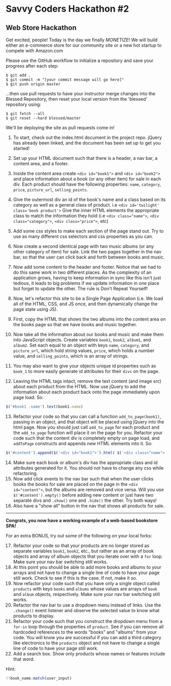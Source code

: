 # Savvy Coders Hackathon \#2
## Web Store Hackathon

Get excited, people! Today is the day we finally *MONETIZE*! We will build either an e-commerce store for our community site or a new hot startup to compete with Amazon.com

Please use the GitHub workflow to initialize a repository and save your progress after each step:
```
$ git add .
$ git commit -m "[your commit message will go here]"
$ git push origin master
```
...then use pull requests to have your instructor merge changes into the Blessed Repository, then reset your local version from the 'blessed' repository using:
```
$ git fetch --all
$ git reset --hard blessed/master
```
We'll be deploying the site as pull requests come in!

1. To start, check out the index.html document in the project repo. jQuery has already been linked, and the document has been set up to get you started!
2. Set up your HTML document such that there is a header, a nav bar, a content area, and a footer.
3. Inside the content area create `<div id="book1">` and `<div id="book2">` and place information about a book (or any other item) for sale in each div. Each product should have the following properties: `name`, `category`, `price`, `picture_url`, `selling_points`.
4. Give the outermost div an id of the book's name and a class based on its category as well as a general class of product. i.e `<div id='twilight' class='book product'>` Give the inner HTML elements the appropriate class to match the information they hold (i.e `<div class="name">`, `<div class="category">`, `<div class="price">`, etc)
5. Add some css styles to make each section of the page stand out. Try to use as many different css selectors and css properties as you can.
6. Now create a second identical page with two music albums (or any other category of item) for sale. Link the two pages together in the nav bar, so that the user can click back and forth between books and music.
7. Now add some content to the header and footer. Notice that we had to do this same work in two different places. As the complexity of an application grows, having to keep information in sync like this isn't just tedious, it leads to big problems if we update information in one place but forget to update the other. The rule is Don't Repeat Yourself!
8. Now, let's refactor this site to be a Single Page Application (i.e. We load all of the HTML, CSS, and JS once, and then dynamically change the page state using JS).

9. First, copy the HTML that shows the two albums into the content area on the books page so that we have books and music together.
10. Now take all the information about our books and music and make them into JavaScript objects. Create variables `book1`, `book2`, `album1`, and `album2`. Set each equal to an object with keys `name`, `category`, and `picture_url`, which hold string values, `price`, which holds a number value, and `selling_points`, which is an array of strings.
11. You may also want to give your objects unique id properties such as `book_1` to more easily generate id attributes for their `divs` on the page.
12. Leaving the HTML tags intact, remove the text content (and image src) about each product from the HTML. Now use jQuery to add the information about each product back onto the page immediately upon page load. So:
```javascript
$('#book1 .name').text(book1.name)
```
13. Refactor your code so that you can call a function `add_to_page(book1)`, passing in an object, and that object will be placed using jQuery into the html page. Now you should just call `add_to_page` for each product and the `add_to_page` function will place it on the page for you.
Refactor your code such that the content div is completely empty on page load, and `addToPage` constructs and appends new HTML elements into it. So:
```javascript
$('#content').append($('<div id="book1">').html( $('<div class="name">').text(book1.name)))
```
14. Make sure each book or album's div has the appropriate class and id attributes generated for it. You should not have to change any css while refactoring.
15. Now add click events to the nav bar such that when the user clicks books the books for sale are placed on the page in the `<div id="content">`, but the albums are removed and vice versa. Will you use `$('#content').empty()` before adding new content or just have two separate divs and `.show()` one and `.hide()` the other. Try both ways!
16. Also have a "show all" button in the nav that shows all products for sale.

-----
**Congrats, you now have a working example of a web-based bookstore SPA!**

For an extra BONUS, try out some of the following on your local forks:

17. Refactor your code so that your products are no longer stored as separate variables `book1`, `book2`, etc., but rather as an array of book objects and array of album objects that you iterate over with a `for` loop. Make sure your nav bar switching still works.
18. At this point you should be able to add more books and albums to your arrays and not have to change a single line of code to have your page still work. Check to see if this is the case. If not, make it so.
19. Now refactor your code such that you have only a single object called `products` with keys `books` and `albums` whose values are arrays of `book` and `album` objects, respectively. Make sure your nav bar switching still works.
20. Refactor the nav bar to use a dropdown menu instead of links. Use the `.change()` event listener and observe the selected value to know what products to display.
21. Refactor your code such that you construct the dropdown menu from a `for-in` loop through the properties of `product`. See if you can remove all hardcoded references to the words "books" and "albums" from your code. You will know you are successful if you can add a third category like electronics to the `products` object and not have to change a single line of code to have your page still work.
22. Add a search box. Show only products whose names or features include that word.

Hint:
```javascript
!!book_name.match(user_input)
```
